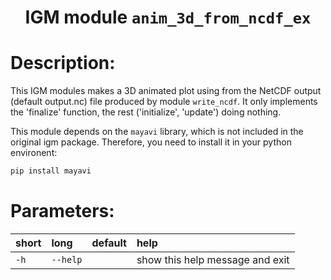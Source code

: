 ### <h1 align="center" id="title">IGM module `anim_3d_from_ncdf_ex` </h1>

# Description:

This IGM modules makes a 3D animated plot using from the NetCDF output  (default output.nc) file produced by module `write_ncdf`. It only implements the 'finalize' function, the rest ('initialize', 'update') doing nothing.

This module depends on the `mayavi` library, which is not included in the original igm package. Therefore, you need to install it in your python environent:

```bash
pip install mayavi
```
 
# Parameters: 


|short|long|default|help|
| :--- | :--- | :--- | :--- |
|`-h`|`--help`||show this help message and exit|
